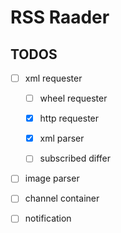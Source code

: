 # RSS Raader


## TODOS


- [ ] xml requester
    
    - [ ] wheel requester

    - [x] http requester

    - [x] xml parser

    - [ ] subscribed differ 

- [ ] image parser

- [ ] channel container

- [ ] notification
